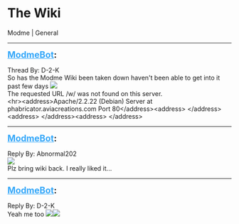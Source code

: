 # The Wiki
Modme | General

---
<strong style="font-size: 1.4em;"><span style="text-decoration: underline;text-decoration-color: #34a7f9;"><span style="color:#34a7f9;">ModmeBot</span></span>:</strong>

<p>Thread By: D-2-K<br />So has the Modme Wiki been taken down haven&#39;t been able to get into it past few days <img style="max-width: 500px;" src="https://modme.co/emoticons/cwy.png"><br />The requested URL /w/ was not found on this server.<br />&lt;hr&gt;&lt;address&gt;Apache/2.2.22 (Debian) Server at phabricator.aviacreations.com Port 80&lt;/address&gt;&lt;address&gt; &lt;/address&gt;&lt;address&gt; &lt;/address&gt;&lt;address&gt; &lt;/address&gt;</p>

---
<strong style="font-size: 1.4em;"><span style="text-decoration: underline;text-decoration-color: #34a7f9;"><span style="color:#34a7f9;">ModmeBot</span></span>:</strong>

<p>Reply By: Abnormal202<br /><img style="max-width: 500px;" src="https://imgur.com/ASYtxDm.png"><br />Plz bring wiki back. I really liked it...</p>

---
<strong style="font-size: 1.4em;"><span style="text-decoration: underline;text-decoration-color: #34a7f9;"><span style="color:#34a7f9;">ModmeBot</span></span>:</strong>

<p>Reply By: D-2-K<br />Yeah me too <img style="max-width: 500px;" src="https://modme.co/emoticons/cwy.png"><img style="max-width: 500px;" src="https://modme.co/emoticons/cwy.png"></p>

